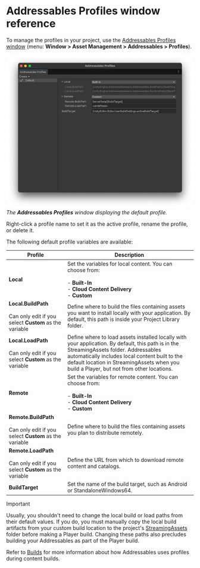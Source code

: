 # Addressables Profiles window reference

To manage the profiles in your project, use the [Addressables Profiles window](addressables-profiles-window.md) (menu: __Window > Asset Management > Addressables > Profiles__).

![The Addressables Profiles window displaying the default profile.](images/addressables-profiles-window.png)<br/>*The __Addressables Profiles__ window displaying the default profile.*

Right-click a profile name to set it as the active profile, rename the profile, or delete it.

The following default profile variables are available:

|**Profile**|**Description**|
|---|---|
| __Local__| Set the variables for local content. You can choose from:<br/><br/>- **Built-In**<br/>- **Cloud Content Delivery**<br/>- **Custom**|
|__Local.BuildPath__<br/><br/>Can only edit if you select **Custom** as the variable| Define where to build the files containing assets you want to install locally with your application. By default, this path is inside your Project Library folder.|
|__Local.LoadPath__<br/><br/>Can only edit if you select **Custom** as the variable| Define where to load assets installed locally with your application. By default, this path is in the StreamingAssets folder. Addressables automatically includes local content built to the default location in StreamingAssets when you build a Player, but not from other locations.|
|__Remote__| Set the variables for remote content. You can choose from:<br/><br/>- **Built-In**<br/>- **Cloud Content Delivery**<br/>- **Custom**|
|__Remote.BuildPath__<br/><br/>Can only edit if you select **Custom** as the variable| Define where to build the files containing assets you plan to distribute remotely.|
|__Remote.LoadPath__<br/><br/>Can only edit if you select **Custom** as the variable| Define the URL from which to download remote content and catalogs.|
|__BuildTarget__| Set the name of the build target, such as Android or StandaloneWindows64.|

> [!IMPORTANT]
> Usually, you shouldn't need to change the local build or load paths from their default values. If you do, you must manually copy the local build artifacts from your custom build location to the project's [StreamingAssets](xref:SpecialFolders) folder before making a Player build. Changing these paths also precludes building your Addressables as part of the Player build.

Refer to [Builds](Builds.md) for more information about how Addressables uses profiles during content builds.

